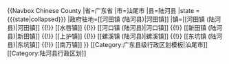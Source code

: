 {{Navbox Chinese County
|省=广东省
|市=汕尾市
|县=陆河县
|state = {{{state<includeonly>|collapsed</includeonly>}}}
|政府驻地=[[河田镇 (陆河县)|河田镇]]
|镇=[[河田镇 (陆河县)|河田镇]] {{!}} [[水唇镇]] {{!}} [[河口镇 (陆河县)|河口镇]] {{!}} [[新田镇 (陆河县)|新田镇]] {{!}} [[上护镇]] {{!}} [[螺溪镇 (陆河县)|螺溪镇]] {{!}} [[东坑镇 (陆河县)|东坑镇]] {{!}} [[南万镇]]
}}<noinclude>
[[Category:广东县级行政区划模板|汕尾市]]
[[Category:陆河县行政区划]]
</noinclude>